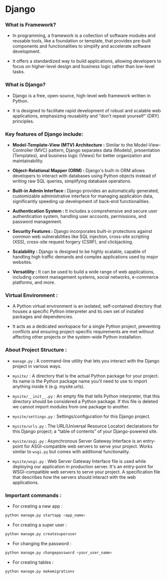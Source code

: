 # Django

### What is Framework?

- In programming, a framework is a collection of software modules and  reusable tools, like a foundation or template, that provides pre-built components and functionalities to simplify and accelerate software development. 

- It offers a standardized way to build applications, allowing developers to focus on higher-level design and business logic rather than low-level tasks. 

### What is Django?

- Django is a free, open-source, high-level web framework written in Python.

- It is designed to facilitate rapid development of robust and scalable web applications, emphasizing reusability and "don't repeat yourself" (DRY) principles. 

### Key features of Django include:

- **Model-Template-View (MTV) Architecture :** Similar to the Model-View-Controller (MVC) pattern, Django separates data (Models), presentation (Templates), and business logic (Views) for better organization and maintainability.

- **Object-Relational Mapper (ORM) :** Django's built-in ORM allows developers to interact with databases using Python objects instead of writing raw SQL queries, simplifying database operations. 

- **Built-in Admin Interface :** Django provides an automatically generated, customizable administrative interface for managing application data, significantly speeding up development of back-end functionalities.

- **Authentication System :** It includes a comprehensive and secure user authentication system, handling user accounts, permissions, and password management.

- **Security Features :** Django incorporates built-in protections against common web vulnerabilities like SQL injection, cross-site scripting (XSS), cross-site request forgery (CSRF), and clickjacking.

- **Scalability :** Django is designed to be highly scalable, capable of handling high traffic demands and complex applications used by major websites.

- **Versatility :** It can be used to build a wide range of web applications, including content management systems, social networks, e-commerce platforms, and more.

### Virtual Environment : 

- A Python virtual environment is an isolated, self-contained directory that houses a specific Python interpreter and its own set of installed packages and dependencies. 

- It acts as a dedicated workspace for a single Python project, preventing conflicts and ensuring project-specific requirements are met without affecting other projects or the system-wide Python installation.

### About Project Structure :

- `manage.py` : A command-line utility that lets you interact with the Django project in various ways.

- `mysite/` : A directory that is the actual Python package for your project. Its name is the Python package name you’ll need to use to import anything inside it (e.g. mysite.urls).

- `mysite/__init__.py` : An empty file that tells Python interpreter, that this directory should be considered a Python package. If this file is deleted we cannot import modules from one package to another.

- `mysite/settings.py` : Settings/configuration for this Django project.

- `mysite/urls.py` : The URL(Universal Resource Locator) declarations for this Django project; a “table of contents” of your Django-powered site.

- `mysite/asgi.py` : Asynchronous Server Gateway Interface is an entry-point for ASGI-compatible web servers to serve your project. Works similar to `wsgi.py` but comes with additional functionality.

- `mysite/wsgi.py` : Web Server Gateway Interface file is used while deploying our application in production server. It's an entry-point for WSGI-compatible web servers to serve your project. A specification file that describes how the servers should interact with the web applications.

### Important commands :

- For creating a new app :
```bash
python manage.py startapp <app_name>
```

- For creating a super user :
```bash
python manage.py createsuperuser
```

- For changing the password :
```bash
python manage.py changepassword <your_user_name>
```

- For creating tables :
```bash
python manage.py makemigrations
```